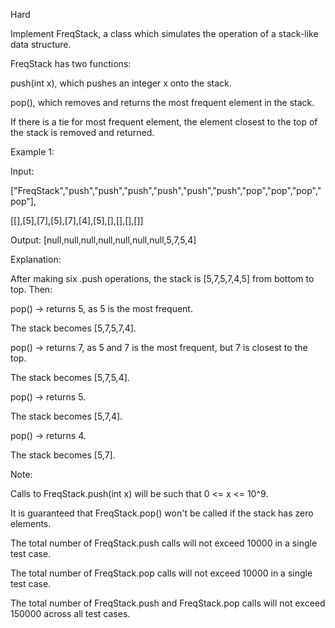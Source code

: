 Hard

Implement FreqStack, a class which simulates the operation of a stack-like data structure.

FreqStack has two functions:

push(int x), which pushes an integer x onto the stack.

pop(), which removes and returns the most frequent element in the stack.

If there is a tie for most frequent element, the element closest to the top of the stack is removed and returned.
 

Example 1:

Input: 

["FreqStack","push","push","push","push","push","push","pop","pop","pop","pop"],

[[],[5],[7],[5],[7],[4],[5],[],[],[],[]]

Output: [null,null,null,null,null,null,null,5,7,5,4]

Explanation:

After making six .push operations, the stack is [5,7,5,7,4,5] from bottom to top.  Then:

pop() -> returns 5, as 5 is the most frequent.

The stack becomes [5,7,5,7,4].

pop() -> returns 7, as 5 and 7 is the most frequent, but 7 is closest to the top.

The stack becomes [5,7,5,4].

pop() -> returns 5.

The stack becomes [5,7,4].

pop() -> returns 4.

The stack becomes [5,7].
 

Note:

Calls to FreqStack.push(int x) will be such that 0 <= x <= 10^9.

It is guaranteed that FreqStack.pop() won't be called if the stack has zero elements.

The total number of FreqStack.push calls will not exceed 10000 in a single test case.

The total number of FreqStack.pop calls will not exceed 10000 in a single test case.

The total number of FreqStack.push and FreqStack.pop calls will not exceed 150000 across all test cases.
